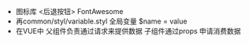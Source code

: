 - 图标库
    <后退按钮>
    FontAwesome
- 再common/styl/variable.styl
    全局变量   $name = value 
- 在VUE中
    父组件负责通过请求来提供数据
    子组件通过props 申请消费数据
